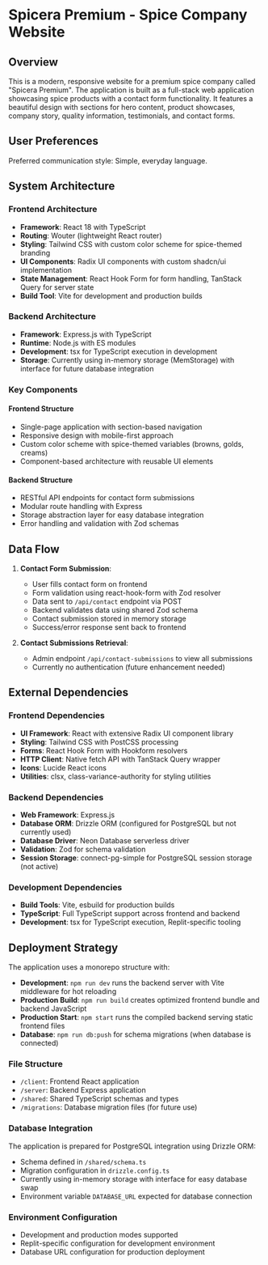 # Spicera Premium - Spice Company Website

## Overview

This is a modern, responsive website for a premium spice company called "Spicera Premium". The application is built as a full-stack web application showcasing spice products with a contact form functionality. It features a beautiful design with sections for hero content, product showcases, company story, quality information, testimonials, and contact forms.

## User Preferences

Preferred communication style: Simple, everyday language.

## System Architecture

### Frontend Architecture
- **Framework**: React 18 with TypeScript
- **Routing**: Wouter (lightweight React router)
- **Styling**: Tailwind CSS with custom color scheme for spice-themed branding
- **UI Components**: Radix UI components with custom shadcn/ui implementation
- **State Management**: React Hook Form for form handling, TanStack Query for server state
- **Build Tool**: Vite for development and production builds

### Backend Architecture
- **Framework**: Express.js with TypeScript
- **Runtime**: Node.js with ES modules
- **Development**: tsx for TypeScript execution in development
- **Storage**: Currently using in-memory storage (MemStorage) with interface for future database integration

### Key Components

#### Frontend Structure
- Single-page application with section-based navigation
- Responsive design with mobile-first approach
- Custom color scheme with spice-themed variables (browns, golds, creams)
- Component-based architecture with reusable UI elements

#### Backend Structure
- RESTful API endpoints for contact form submissions
- Modular route handling with Express
- Storage abstraction layer for easy database integration
- Error handling and validation with Zod schemas

## Data Flow

1. **Contact Form Submission**:
   - User fills contact form on frontend
   - Form validation using react-hook-form with Zod resolver
   - Data sent to `/api/contact` endpoint via POST
   - Backend validates data using shared Zod schema
   - Contact submission stored in memory storage
   - Success/error response sent back to frontend

2. **Contact Submissions Retrieval**:
   - Admin endpoint `/api/contact-submissions` to view all submissions
   - Currently no authentication (future enhancement needed)

## External Dependencies

### Frontend Dependencies
- **UI Framework**: React with extensive Radix UI component library
- **Styling**: Tailwind CSS with PostCSS processing
- **Forms**: React Hook Form with Hookform resolvers
- **HTTP Client**: Native fetch API with TanStack Query wrapper
- **Icons**: Lucide React icons
- **Utilities**: clsx, class-variance-authority for styling utilities

### Backend Dependencies
- **Web Framework**: Express.js
- **Database ORM**: Drizzle ORM (configured for PostgreSQL but not currently used)
- **Database Driver**: Neon Database serverless driver
- **Validation**: Zod for schema validation
- **Session Storage**: connect-pg-simple for PostgreSQL session storage (not active)

### Development Dependencies
- **Build Tools**: Vite, esbuild for production builds
- **TypeScript**: Full TypeScript support across frontend and backend
- **Development**: tsx for TypeScript execution, Replit-specific tooling

## Deployment Strategy

The application uses a monorepo structure with:

- **Development**: `npm run dev` runs the backend server with Vite middleware for hot reloading
- **Production Build**: `npm run build` creates optimized frontend bundle and backend JavaScript
- **Production Start**: `npm start` runs the compiled backend serving static frontend files
- **Database**: `npm run db:push` for schema migrations (when database is connected)

### File Structure
- `/client`: Frontend React application
- `/server`: Backend Express application
- `/shared`: Shared TypeScript schemas and types
- `/migrations`: Database migration files (for future use)

### Database Integration
The application is prepared for PostgreSQL integration using Drizzle ORM:
- Schema defined in `/shared/schema.ts`
- Migration configuration in `drizzle.config.ts`
- Currently using in-memory storage with interface for easy database swap
- Environment variable `DATABASE_URL` expected for database connection

### Environment Configuration
- Development and production modes supported
- Replit-specific configuration for development environment
- Database URL configuration for production deployment